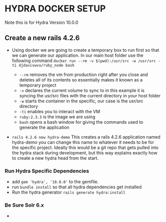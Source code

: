 # HYDRA DOCKER SETUP

Note this is for Hydra Version 10.0.0

## Create a new rails 4.2.6

- Using docker we are going to create a temporary box to run first so that we can generate our application. In our main host folder use the following command `docker run --rm -v $(pwd):/usr/src -w /usr/src -ti djdaviswvu/ruby_node bash`
  - `--rm` removes the vm from production right after you close and deletes all of its contents so essentially makes it known as a temporary project
  - `-v` declares the current volume to sync to in this example it is syncing the usr/src files with the current directory in your host folder
  - `-w` starts the container in the specific, our case is the usr/src directory
  - `-ti` enables you to interact with the VM
  - `ruby:2.3.3` is the image we are using
  - `bash` opens a bash window for giving the commands used to generate the application

- `rails 4.2.6 new hydra-demo`  This creates a rails 4.2.6 application named hydra-demo you can change this name to whatever it needs to be for the specific project. Ideally this would be a git repo that gets pulled into the hydra stack during development, but this way explains exactly how to create a new hydra head from the start.     

### Run Hydra Specific Dependencies

- add `gem 'hydra', '10.0.0'` to the gemfile.
- run `bundle install` so that all hydra dependencies get installed
- Run the hydra generator `rails generate hydra:install`

### Be Sure Solr 6.x

-
